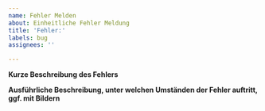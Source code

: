 ```yaml
---
name: Fehler Melden
about: Einheitliche Fehler Meldung
title: 'Fehler:'
labels: bug
assignees: ''

---
```


**Kurze Beschreibung des Fehlers**

**Ausführliche Beschreibung, unter welchen Umständen der Fehler auftritt, ggf. mit Bildern**
